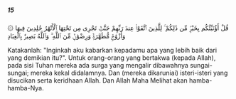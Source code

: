 ##### 15

<span class="ayah">۞ قُلْ أَؤُنَبِّئُكُم بِخَيْرٍۢ مِّن ذَٰلِكُمْ ۚ لِلَّذِينَ ٱتَّقَوْا۟ عِندَ رَبِّهِمْ جَنَّٰتٌۭ تَجْرِى مِن تَحْتِهَا ٱلْأَنْهَٰرُ خَٰلِدِينَ فِيهَا وَأَزْوَٰجٌۭ مُّطَهَّرَةٌۭ وَرِضْوَٰنٌۭ مِّنَ ٱللَّهِ ۗ وَٱللَّهُ بَصِيرٌۢ بِٱلْعِبَادِ</span>

<span class="ayah_translation">Katakanlah: "Inginkah aku kabarkan kepadamu apa yang lebih baik dari yang demikian itu?". Untuk orang-orang yang bertakwa (kepada Allah), pada sisi Tuhan mereka ada surga yang mengalir dibawahnya sungai-sungai; mereka kekal didalamnya. Dan (mereka dikaruniai) isteri-isteri yang disucikan serta keridhaan Allah. Dan Allah Maha Melihat akan hamba-hamba-Nya.</span>
